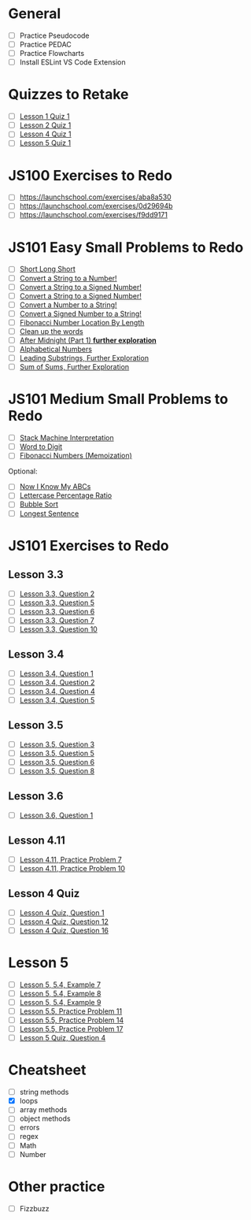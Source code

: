 # General
- [ ] Practice Pseudocode
- [ ] Practice PEDAC
- [ ] Practice Flowcharts
- [ ] Install ESLint VS Code Extension

# Quizzes to Retake
- [ ] [Lesson 1 Quiz 1](https://launchschool.com/lessons/c5707865/assignments/289bfa86)
- [ ] [Lesson 2 Quiz 1](https://launchschool.com/lessons/64655364/assignments/358c288b)
- [ ] [Lesson 4 Quiz 1](https://launchschool.com/lessons/60e10aa5/assignments/cb4e0a29)
- [ ] [Lesson 5 Quiz 1](https://launchschool.com/lessons/778acada/assignments/96cdcf45)

# JS100 Exercises to Redo
- [ ] https://launchschool.com/exercises/aba8a530
- [ ] https://launchschool.com/exercises/0d29694b
- [ ] https://launchschool.com/exercises/f9dd9171

# JS101 Easy Small Problems to Redo
- [ ] [Short Long Short](https://launchschool.com/exercises/c55f9982)
- [ ] [Convert a String to a Number!](https://launchschool.com/exercises/a5d2d50f)
- [ ] [Convert a String to a Signed Number!](https://launchschool.com/exercises/6974d7f2)
- [ ] [Convert a String to a Signed Number!](https://launchschool.com/exercises/6974d7f2)
- [ ] [Convert a Number to a String!](https://launchschool.com/exercises/ad60d5e2)
- [ ] [Convert a Signed Number to a String!](https://launchschool.com/exercises/5fb347bd)
- [ ] [Fibonacci Number Location By Length](https://launchschool.com/exercises/6ec7341d)
- [ ] [Clean up the words](https://launchschool.com/exercises/6ccbdf07)
- [ ] [After Midnight (Part 1) **further exploration**](https://launchschool.com/exercises/a8ee10fc)
- [ ] [Alphabetical Numbers](https://launchschool.com/exercises/6a49d690)
- [ ] [Leading Substrings, Further Exploration](https://launchschool.com/exercises/50f14ae3)
- [ ] [Sum of Sums, Further Exploration](https://launchschool.com/exercises/6187c3ec)

# JS101 Medium Small Problems to Redo
- [ ] [Stack Machine Interpretation](https://launchschool.com/exercises/026e99f0)
- [ ] [Word to Digit](https://launchschool.com/exercises/9010f84f)
- [ ] [Fibonacci Numbers (Memoization)](https://launchschool.com/exercises/f3bfa787)

Optional:
- [ ] [Now I Know My ABCs](https://launchschool.com/exercises/d219156d) 
- [ ] [Lettercase Percentage Ratio](https://launchschool.com/exercises/71983fb9)
- [ ] [Bubble Sort](https://launchschool.com/exercises/b648e695)
- [ ] [Longest Sentence](https://launchschool.com/exercises/a89915a7)

# JS101 Exercises to Redo

## Lesson 3.3
- [ ] [Lesson 3.3, Question 2](https://launchschool.com/lessons/0206c7f9/assignments/bb21fab7)
- [ ] [Lesson 3.3, Question 5](https://launchschool.com/lessons/0206c7f9/assignments/bb21fab7)
- [ ] [Lesson 3.3, Question 6](https://launchschool.com/lessons/0206c7f9/assignments/bb21fab7)
- [ ] [Lesson 3.3, Question 7](https://launchschool.com/lessons/0206c7f9/assignments/bb21fab7)
- [ ] [Lesson 3.3, Question 10](https://launchschool.com/lessons/0206c7f9/assignments/bb21fab7)

## Lesson 3.4
- [ ] [Lesson 3.4, Question 1](https://launchschool.com/lessons/0206c7f9/assignments/da7ec933)
- [ ] [Lesson 3.4, Question 2](https://launchschool.com/lessons/0206c7f9/assignments/da7ec933)
- [ ] [Lesson 3.4, Question 4](https://launchschool.com/lessons/0206c7f9/assignments/da7ec933)
- [ ] [Lesson 3.4, Question 5](https://launchschool.com/lessons/0206c7f9/assignments/da7ec933)

## Lesson 3.5
- [ ] [Lesson 3.5, Question 3](https://launchschool.com/lessons/0206c7f9/assignments/e4fb9aaf)
- [ ] [Lesson 3.5, Question 5](https://launchschool.com/lessons/0206c7f9/assignments/e4fb9aaf)
- [ ] [Lesson 3.5, Question 6](https://launchschool.com/lessons/0206c7f9/assignments/e4fb9aaf)
- [ ] [Lesson 3.5, Question 8](https://launchschool.com/lessons/0206c7f9/assignments/e4fb9aaf)

## Lesson 3.6
- [ ] [Lesson 3.6, Question 1](https://launchschool.com/lessons/0206c7f9/assignments/59c055ee)

## Lesson 4.11
- [ ] [Lesson 4.11, Practice Problem 7](https://launchschool.com/lessons/60e10aa5/assignments/d4f91ca2)
- [ ] [Lesson 4.11, Practice Problem 10](https://launchschool.com/lessons/60e10aa5/assignments/d4f91ca2)

## Lesson 4 Quiz
- [ ] [Lesson 4 Quiz, Question 1](https://launchschool.com/quizzes/3548c910)
- [ ] [Lesson 4 Quiz, Question 12](https://launchschool.com/quizzes/3548c910)
- [ ] [Lesson 4 Quiz, Question 16](https://launchschool.com/quizzes/3548c910)

# Lesson 5
- [ ] [Lesson 5, 5.4, Example 7](https://launchschool.com/lessons/778acada/assignments/a2ba7936)
- [ ] [Lesson 5, 5.4, Example 8](https://launchschool.com/lessons/778acada/assignments/a2ba7936)
- [ ] [Lesson 5, 5.4, Example 9](https://launchschool.com/lessons/778acada/assignments/a2ba7936)
- [ ] [Lesson 5.5, Practice Problem 11](https://launchschool.com/lessons/778acada/assignments/8c5df017)
- [ ] [Lesson 5.5, Practice Problem 14](https://launchschool.com/lessons/778acada/assignments/8c5df017)
- [ ] [Lesson 5.5, Practice Problem 17](https://launchschool.com/lessons/778acada/assignments/8c5df017)
- [ ] [Lesson 5 Quiz, Question 4](https://launchschool.com/quizzes/cd3540bb)

# Cheatsheet
- [ ] string methods
- [x] loops
- [ ] array methods
- [ ] object methods
- [ ] errors
- [ ] regex
- [ ] Math
- [ ] Number

# Other practice
- [ ] Fizzbuzz